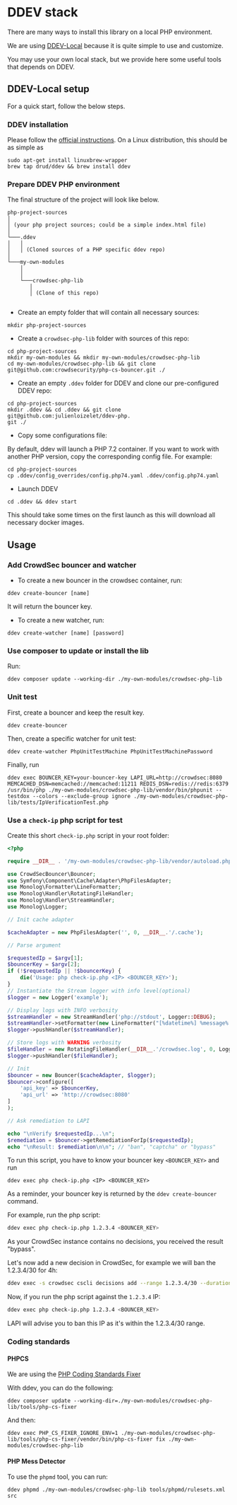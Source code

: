 # DDEV stack

There are many ways to install this library on a local PHP environment.

We are using [DDEV-Local](https://ddev.readthedocs.io/en/stable/) because it is quite simple to use and customize.

You may use your own local stack, but we provide here some useful tools that depends on DDEV.


<!-- START doctoc generated TOC please keep comment here to allow auto update -->

<!-- END doctoc generated TOC please keep comment here to allow auto update -->


## DDEV-Local setup

For a quick start, follow the below steps.


### DDEV installation

Please follow the [official instructions](https://ddev.readthedocs.io/en/stable/#installation). On a Linux
distribution, this should be as simple as

    sudo apt-get install linuxbrew-wrapper
    brew tap drud/ddev && brew install ddev


### Prepare DDEV PHP environment

The final structure of the project will look like below.

```
php-project-sources
│   
│ (your php project sources; could be a simple index.html file)    
│
└───.ddev
│   │   
│   │ (Cloned sources of a PHP specific ddev repo)
│   
└───my-own-modules
    │   
    │
    └───crowdsec-php-lib
       │   
       │ (Clone of this repo)
         
```

- Create an empty folder that will contain all necessary sources:
```
mkdir php-project-sources
```

- Create a `crowdsec-php-lib` folder with sources of this repo:

```
cd php-project-sources
mkdir my-own-modules && mkdir my-own-modules/crowdsec-php-lib
cd my-own-modules/crowdsec-php-lib && git clone git@github.com:crowdsecurity/php-cs-bouncer.git ./
```

- Create an empty `.ddev` folder for DDEV and clone our pre-configured DDEV repo:

```
cd php-project-sources
mkdir .ddev && cd .ddev && git clone git@github.com:julienloizelet/ddev-php.
git ./
```
- Copy some configurations file:

By default, ddev will launch a PHP 7.2 container. If you want to work with another PHP version, copy the 
corresponding config file. For example:

```
cd php-project-sources
cp .ddev/config_overrides/config.php74.yaml .ddev/config.php74.yaml
```
- Launch DDEV

```
cd .ddev && ddev start
```
This should take some times on the first launch as this will download all necessary docker images.

 
## Usage


### Add CrowdSec bouncer and watcher

- To create a new bouncer in the crowdsec container, run:

```
ddev create-bouncer [name]
```

It will return the bouncer key.

- To create a new watcher, run:

```
ddev create-watcher [name] [password]
```


### Use composer to update or install the lib

Run:

```
ddev composer update --working-dir ./my-own-modules/crowdsec-php-lib
```

### Unit test

First, create a bouncer and keep the result key. 

```
ddev create-bouncer
```

Then, create a specific watcher for unit test:

```
ddev create-watcher PhpUnitTestMachine PhpUnitTestMachinePassword
```

Finally, run 


```
ddev exec BOUNCER_KEY=your-bouncer-key LAPI_URL=http://crowdsec:8080 MEMCACHED_DSN=memcached://memcached:11211 REDIS_DSN=redis://redis:6379 /usr/bin/php ./my-own-modules/crowdsec-php-lib/vendor/bin/phpunit --testdox --colors --exclude-group ignore ./my-own-modules/crowdsec-php-lib/tests/IpVerificationTest.php
```

### Use a `check-ip` php script for test


Create this short `check-ip.php` script in your root folder:

```php
<?php

require __DIR__ . '/my-own-modules/crowdsec-php-lib/vendor/autoload.php';

use CrowdSecBouncer\Bouncer;
use Symfony\Component\Cache\Adapter\PhpFilesAdapter;
use Monolog\Formatter\LineFormatter;
use Monolog\Handler\RotatingFileHandler;
use Monolog\Handler\StreamHandler;
use Monolog\Logger;

// Init cache adapter

$cacheAdapter = new PhpFilesAdapter('', 0, __DIR__.'/.cache');

// Parse argument

$requestedIp = $argv[1];
$bouncerKey = $argv[2];
if (!$requestedIp || !$bouncerKey) {
    die('Usage: php check-ip.php <IP> <BOUNCER_KEY>');
}
// Instantiate the Stream logger with info level(optional)
$logger = new Logger('example');

// Display logs with INFO verbosity
$streamHandler = new StreamHandler('php://stdout', Logger::DEBUG);
$streamHandler->setFormatter(new LineFormatter("[%datetime%] %message% %context%\n"));
$logger->pushHandler($streamHandler);

// Store logs with WARNING verbosity
$fileHandler = new RotatingFileHandler(__DIR__.'/crowdsec.log', 0, Logger::DEBUG);
$logger->pushHandler($fileHandler);

// Init
$bouncer = new Bouncer($cacheAdapter, $logger);
$bouncer->configure([
    'api_key' => $bouncerKey,
    'api_url' => 'http://crowdsec:8080'
]
);

// Ask remediation to LAPI

echo "\nVerify $requestedIp...\n";
$remediation = $bouncer->getRemediationForIp($requestedIp);
echo "\nResult: $remediation\n\n"; // "ban", "captcha" or "bypass"
```

To run this script, you have to know your bouncer key `<BOUNCER_KEY>` and run
```command
ddev exec php check-ip.php <IP> <BOUNCER_KEY>
```

As a reminder, your bouncer key is returned by the `ddev create-bouncer` command.

For example, run the php script:

```bash
ddev exec php check-ip.php 1.2.3.4 <BOUNCER_KEY>
```

As your CrowdSec instance contains no decisions, you received the result "bypass".

Let's now add a new decision in CrowdSec, for example we will ban the 1.2.3.4/30 for 4h:

```bash
ddev exec -s crowdsec cscli decisions add --range 1.2.3.4/30 --duration 4h --type ban
```

Now, if you run the php script against the `1.2.3.4` IP:

```bash
ddev exec php check-ip.php 1.2.3.4 <BOUNCER_KEY>
```

LAPI will advise you to ban this IP as it's within the 1.2.3.4/30 range.


### Coding standards

#### PHPCS

We are using the [PHP Coding Standards Fixer](https://cs.symfony.com/)

With ddev, you can do the following:

```command
ddev composer update --working-dir=./my-own-modules/crowdsec-php-lib/tools/php-cs-fixer
```
And then:

```
ddev exec PHP_CS_FIXER_IGNORE_ENV=1 ./my-own-modules/crowdsec-php-lib/tools/php-cs-fixer/vendor/bin/php-cs-fixer fix ./my-own-modules/crowdsec-php-lib

```

#### PHP Mess Detector

To use the `phpmd` tool, you can run:

```
ddev phpmd ./my-own-modules/crowdsec-php-lib tools/phpmd/rulesets.xml src

```